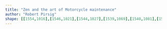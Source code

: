 ```yaml
---
title: "Zen and the art of Motorcycle maintenance"
author: "Robert Pirsig"
shape: [[1554,1016],[1546,1021],[1544,1027],[1539,1069],[1540,1081],[1538,1090],[1536,1169],[1532,1237],[1531,1297],[1528,1343],[1526,1460],[1520,1575],[1518,1674],[1519,1689],[1517,1734],[1518,1763],[1520,1769],[1531,1782],[1547,1787],[1634,1785],[1645,1783],[1649,1781],[1652,1776],[1657,1649],[1659,1628],[1659,1598],[1668,1434],[1669,1385],[1671,1367],[1674,1283],[1678,1235],[1685,1085],[1683,1077],[1671,1065],[1635,1036],[1605,1016]]
---
```

